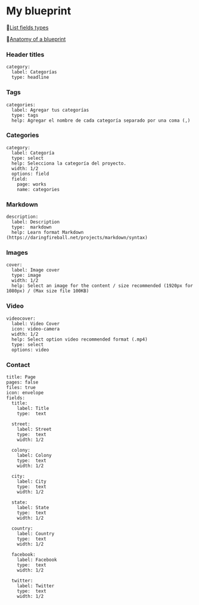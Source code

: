 # My blueprint

📌[List fields types](https://getkirby.com/docs/cheatsheet/#panel-fields)

📌[Anatomy of a blueprint](https://getkirby.com/docs/panel/blueprints/anatomy-of-a-blueprint)

### Header titles
```
category:
  label: Categorías
  type: headline
```

### Tags
```
categories:
  label: Agregar tus categorías
  type: tags
  help: Agregar el nombre de cada categoría separado por una coma (,)
```

### Categories
```
category:
  label: Categoría
  type: select
  help: Selecciona la categoría del proyecto.
  width: 1/2
  options: field
  field:
    page: works
    name: categories
```
    
### Markdown
```
description:
  label: Description
  type:  markdown
  help: Learn format Markdown (https://daringfireball.net/projects/markdown/syntax)
```

### Images
```
cover:
  label: Image cover
  type: image
  width: 1/2
  help: Select an image for the content / size recommended (1920px for 1080px) / (Max size file 100KB)

```


### Video
```
videocover:
  label: Video Cover
  icon: video-camera
  width: 1/2
  help: Select option video recommended format (.mp4)
  type: select
  options: video
```

### Contact
```
title: Page
pages: false
files: true
icon: envelope
fields:
  title:
    label: Title
    type:  text

  street:
    label: Street
    type:  text
    width: 1/2

  colony:
    label: Colony
    type:  text
    width: 1/2

  city:
    label: City
    type:  text
    width: 1/2
  
  state:
    label: State
    type:  text
    width: 1/2
 
  country:
    label: Country
    type:  text
    width: 1/2
  
  facebook:
    label: Facebook
    type:  text
    width: 1/2
  
  twitter:
    label: Twitter
    type:  text
    width: 1/2
```


